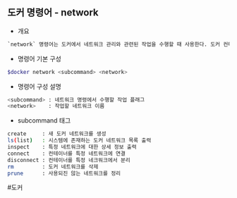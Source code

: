 ## 도커 명령어 - network

- 개요
```txt
`network` 명령어는 도커에서 네트워크 관리와 관련된 작업을 수행할 때 사용한다. 도커 컨테이너 간 통신이나 컨테이너와 호스트 간 통신을 제어하기 위해 네트워크를 생성하고 구성한다.
```

- 명령어 기본 구성
```bash
$docker network <subcommand> <network>
```

- 명령어 구성 설명
```bash
<subcommand> : 네트워크 명령에서 수행할 작업 플래그
<network>    : 작업할 네트워크 이름
```

- subcommand 태그
```bash
create     : 새 도커 네트워크를 생성
ls(list)   : 시스템에 존재하는 도커 네트워크 목록 출력
inspect    : 특정 네트워크에 대한 상세 정보 출력
connect    : 컨테이너를 특정 네트워크에 연결
disconnect : 컨테이너를 특정 네크워크에서 분리
rm         : 도커 네트워크를 삭제
prune      : 사용되진 않는 네트워크를 정리
```

#도커